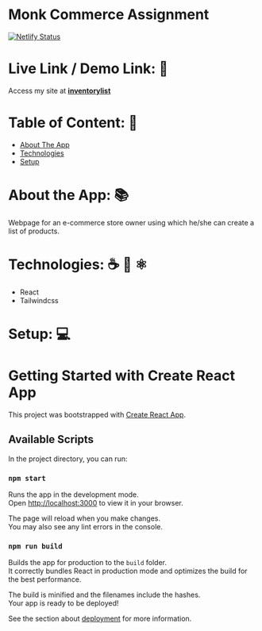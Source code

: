 # Monk Commerce Assignment

[![Netlify Status](https://api.netlify.com/api/v1/badges/117649ee-55e4-4d6b-88cb-84c0851aaf1d/deploy-status)](https://app.netlify.com/sites/inventorylist/deploys)

# Live Link / Demo Link: 🔗

Access my site at **[inventorylist](https://inventorylist.netlify.app/)**

# Table of Content: 📑

- [About The App](#about-the-app-)
- [Technologies](#technologies-)
- [Setup](#setup-)

# About the App: 📚

Webpage for an e-commerce store owner using which he/she can create a list of products.

# Technologies: ☕️ 🐍 ⚛️

- React
- Tailwindcss

# Setup: 💻

# Getting Started with Create React App

This project was bootstrapped with [Create React App](https://github.com/facebook/create-react-app).

## Available Scripts

In the project directory, you can run:

### `npm start`

Runs the app in the development mode.\
Open [http://localhost:3000](http://localhost:3000) to view it in your browser.

The page will reload when you make changes.\
You may also see any lint errors in the console.

### `npm run build`

Builds the app for production to the `build` folder.\
It correctly bundles React in production mode and optimizes the build for the best performance.

The build is minified and the filenames include the hashes.\
Your app is ready to be deployed!

See the section about [deployment](https://facebook.github.io/create-react-app/docs/deployment) for more information.
